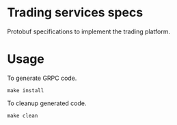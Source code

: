 # Trading services specs

Protobuf specifications to implement the trading platform.

# Usage

To generate GRPC code.

```
make install
```

To cleanup generated code.

```
make clean
```
